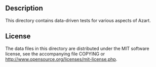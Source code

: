 Description
------------

This directory contains data-driven tests for various aspects of Azart.

License
--------

The data files in this directory are distributed under the MIT software
license, see the accompanying file COPYING or
http://www.opensource.org/licenses/mit-license.php.

